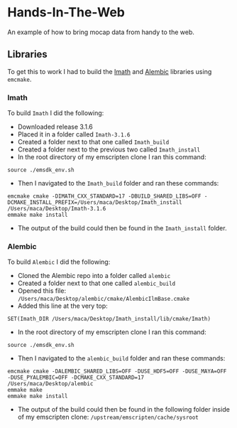 # Hands-In-The-Web

An example of how to bring mocap data from handy to the web.

## Libraries

To get this to work I had to build the [Imath](https://github.com/AcademySoftwareFoundation/Imath) and [Alembic](https://github.com/alembic/alembic) libraries using `emcmake`.

### Imath

To build `Imath` I did the following:

- Downloaded release 3.1.6
- Placed it in a folder called `Imath-3.1.6`
- Created a folder next to that one called `Imath_build`
- Created a folder next to the previous two called `Imath_install`
- In the root directory of my emscripten clone I ran this command:

```
source ./emsdk_env.sh
```

- Then I navigated to the `Imath_build` folder and ran these commands:

```
emcmake cmake -DIMATH_CXX_STANDARD=17 -DBUILD_SHARED_LIBS=OFF -DCMAKE_INSTALL_PREFIX=/Users/maca/Desktop/Imath_install /Users/maca/Desktop/Imath-3.1.6
emmake make install
```

- The output of the build could then be found in the `Imath_install` folder.

### Alembic

To build `Alembic` I did the following:

- Cloned the Alembic repo into a folder called `alembic`
- Created a folder next to that one called `alembic_build`
- Opened this file: `/Users/maca/Desktop/alembic/cmake/AlembicIlmBase.cmake`
- Added this line at the very top:

```
SET(Imath_DIR /Users/maca/Desktop/Imath_install/lib/cmake/Imath)
```

- In the root directory of my emscripten clone I ran this command:

```
source ./emsdk_env.sh
```

- Then I navigated to the `alembic_build` folder and ran these commands:

```
emcmake cmake -DALEMBIC_SHARED_LIBS=OFF -DUSE_HDF5=OFF -DUSE_MAYA=OFF -DUSE_PYALEMBIC=OFF -DCMAKE_CXX_STANDARD=17 /Users/maca/Desktop/alembic
emmake make
emmake make install
```

- The output of the build could then be found in the following folder inside of my emscripten clone: `/upstream/emscripten/cache/sysroot`
